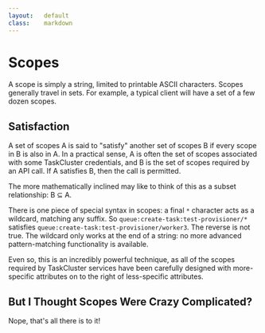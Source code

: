 ```yaml
---
layout:   default
class:    markdown
---
```


Scopes
======

A scope is simply a string, limited to printable ASCII characters.  Scopes
generally travel in sets.  For example, a typical client will have a set of a
few dozen scopes.

Satisfaction
------------

A set of scopes A is said to "satisfy" another set of scopes B if every scope
in B is also in A.  In a practical sense, A is often the set of scopes
associated with some TaskCluster credentials, and B is the set of scopes
required by an API call.  If A satisfies B, then the call is permitted.

The more mathematically inclined may like to think of this as a subset
relationship: B ⊆ A.

There is one piece of special syntax in scopes: a final `*` character acts as a
wildcard, matching any suffix.  So `queue:create-task:test-provisioner/*`
satisfies `queue:create-task:test-provisioner/worker3`.  The reverse is not
true.  The wildcard only works at the end of a string: no more advanced
pattern-matching functionality is available.

Even so, this is an incredibly powerful technique, as all of the scopes
required by TaskCluster services have been carefully designed with
more-specific attributes on to the right of less-specific attributes.

But I Thought Scopes Were Crazy Complicated?
--------------------------------------------

Nope, that's all there is to it!
